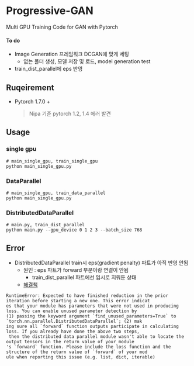 # Progressive-GAN
Multi GPU Training Code for GAN with Pytorch
#### To do
- Image Generation 프레임워크 DCGAN에 맞게 세팅
  - 없는 폴더 생성, 모델 저장 및 로드, model generation test
- train_dist_parallel에 eps 반영

## Ruqeirement 
- Pytorch 1.7.0 +  
    > Nipa 기준 pytorch 1.2, 1.4 에러 발견
  
## Usage
### single gpu
```
# main_single_gpu, train_single_gpu
python main_single_gpu.py 
```

### DataParallel
```
# main_single_gpu, train_data_parallel
python main_single_gpu.py
```

### DistributedDataParallel
```
# main.py, train_dist_parallel
python main.py --gpu_device 0 1 2 3 --batch_size 768
```

## Error
- DistributedDataParallel train시 eps(gradient penalty) 파트가 아직 반영 안됨
    - 원인 : eps 파트가 forward 부분이랑 연결이 안됨
      -  train_dist_parallel 파트에선 임시로 지워둔 상태
    - [해결책](https://study-grow.tistory.com/entry/pytorch-%EC%97%90%EB%9F%AC-DistributedDataParallel-%EC%97%90%EB%9F%AC) 
```
RuntimeError: Expected to have finished reduction in the prior iteration before starting a new one. This error indicat
es that your module has parameters that were not used in producing loss. You can enable unused parameter detection by 
(1) passing the keyword argument `find_unused_parameters=True` to `torch.nn.parallel.DistributedDataParallel`; (2) mak
ing sure all `forward` function outputs participate in calculating loss. If you already have done the above two steps,
 then the distributed data parallel module wasn't able to locate the output tensors in the return value of your module
's `forward` function. Please include the loss function and the structure of the return value of `forward` of your mod
ule when reporting this issue (e.g. list, dict, iterable)
```